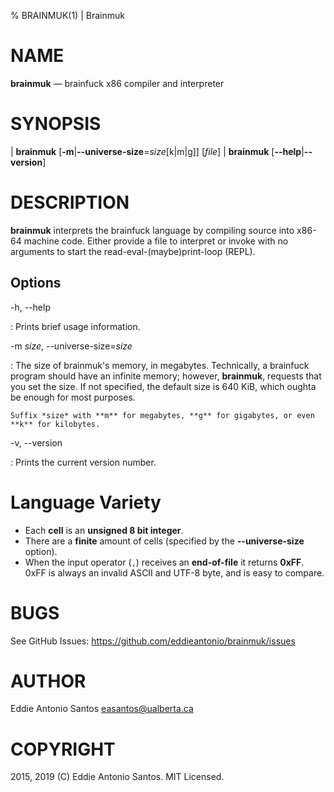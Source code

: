 % BRAINMUK(1) | Brainmuk

NAME
====

**brainmuk** — brainfuck x86 compiler and interpreter

SYNOPSIS
========

| **brainmuk** \[**-m**|**-\-universe-size**=*size*[k|m|g]] \[_file_]
| **brainmuk** \[**-\-help**|**-\-version**]

DESCRIPTION
===========

**brainmuk** interprets the brainfuck language by compiling source into
x86-64 machine code. Either provide a file to interpret or invoke with
no arguments to start the read-eval-(maybe)print-loop (REPL).

Options
-------

-h, -\-help

:   Prints brief usage information.

-m *size*, -\-universe-size=*size*

:   The size of brainmuk's memory, in megabytes. Technically,
    a brainfuck program should have an infinite memory; however,
    **brainmuk**, requests that you set the size. If not specified, the
    default size is 640 KiB, which oughta be enough for most purposes.

    Suffix *size* with **m** for megabytes, **g** for gigabytes, or even
    **k** for kilobytes.

-v, -\-version

:   Prints the current version number.

Language Variety
================

 - Each **cell** is an **unsigned 8 bit integer**.
 - There are a **finite** amount of cells (specified by the
   **-\-universe-size** option).
 - When the input operator (`,`) receives an **end-of-file** it returns
   **0xFF**. 0xFF is always an invalid ASCII and UTF-8 byte, and is easy
   to compare.

BUGS
====

See GitHub Issues: <https://github.com/eddieantonio/brainmuk/issues>

AUTHOR
======

Eddie Antonio Santos <easantos@ualberta.ca>

COPYRIGHT
=========

2015, 2019 (C) Eddie Antonio Santos. MIT Licensed.
